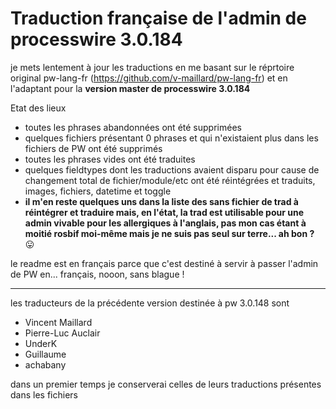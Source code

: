 # Traduction française de l'admin de processwire 3.0.184

je mets lentement à jour les traductions en me basant sur le réprtoire original pw-lang-fr (https://github.com/v-maillard/pw-lang-fr) et en l'adaptant pour la **version master de processwire 3.0.184**

Etat des lieux
* toutes les phrases abandonnées ont été supprimées
* quelques fichiers présentant 0 phrases et qui n'existaient plus dans les fichiers de PW ont été supprimés
* toutes les phrases vides ont été traduites
* quelques fieldtypes dont les traductions avaient disparu pour cause de changement total de fichier/module/etc ont été réintégrées et traduits, images, fichiers, datetime et toggle
* **il m'en reste quelques uns dans la liste des sans fichier de trad à réintégrer et traduire mais, en l'état, la trad est utilisable pour une admin vivable pour les allergiques à l'anglais, pas mon cas étant à moitié rosbif moi-même mais je ne suis pas seul sur terre... ah bon ?** :stuck_out_tongue: 

le readme est en français parce que c'est destiné à servir à passer l'admin de PW en... français, nooon, sans blague !

---
les traducteurs de la précédente version destinée à pw 3.0.148 sont

* Vincent Maillard
* Pierre-Luc Auclair
* UnderK
* Guillaume
* achabany

dans un premier temps je conserverai celles de leurs traductions présentes dans les fichiers

